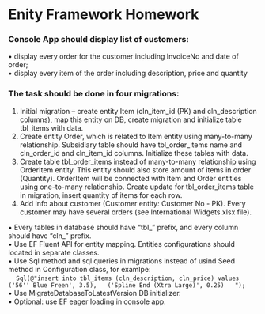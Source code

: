 # Enity Framework Homework

### Console App should display list of customers:  
•	display every order for the customer including InvoiceNo and date of order;  
•	display every item of the order including description, price and quantity  

### The task should be done in four migrations:
1.	Initial migration – create entity Item (cln_item_id (PK) and cln_description columns), map this entity on DB, create migration and initialize table tbl_items with data.
2.	Create entity Order, which is related to Item entity using many-to-many relationship. Subsidiary table should have tbl_order_items name and cln_order_id and cln_item_id columns. Initialize these tables with data.
3.	Create table tbl_order_items instead of many-to-many relationship using OrderItem entity. This entity should also store amount of items in order (Quantity). OrderItem will be connected with Item and Order entities using one-to-many relationship. Create update for tbl_order_items table in migration, insert quantity of items for each row.
4.	Add info about customer (Customer entity: Customer No  -  PK). Every customer may have several orders (see International Widgets.xlsx file).


•	Every tables in database should have “tbl_” prefix, and every column should have “cln_” prefix.  
•	Use EF Fluent API for entity mapping. Entities configurations should located in separate classes.  
•	Use Sql method and sql queries in migrations instead of usind Seed method in Configuration class, for examlpe:  
&nbsp;&nbsp;&nbsp;  ``Sql(@"insert into tbl_items (cln_description, cln_price) values   
                 ('56'' Blue Freen', 3.5),  
                 ('Spline End (Xtra Large)', 0.25)  
                ");  ``  
•	Use MigrateDatabaseToLatestVersion DB initializer.  
•	Optional: use EF eager loading in console app.  

